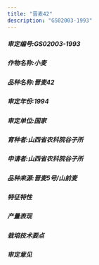 ```yaml
---
title: "晋麦42"
description: "GS02003-1993"
---
```

##### 审定编号:GS02003-1993

##### 作物名称:小麦

##### 品种名称:晋麦42

##### 审定年份:1994

##### 审定单位:国家

##### 育种者:山西省农科院谷子所

##### 申请者:山西省农科院谷子所

##### 品种来源:晋麦5号/山前麦

##### 特征特性


##### 产量表现


##### 栽培技术要点


##### 审定意见

